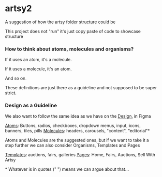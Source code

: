 # artsy2

A suggestion of how the artsy folder structure could be

This project does not "run" it's just copy paste of code to showcase structure

### How to think about atoms, molecules and organisms?

If it uses an atom, it's a molecule.

If it uses a molecule, it's an atom.

And so on.

These definitions are just there as a guideline and not supposed to be super strict.

### Design as a Guideline

We also want to follow the same idea as we have on the [Design], in Figma

[Atoms]: Buttons, radios, checkboxes, dropdown menus, input, icons, banners, tiles, pills
[Molecules]: headers, carousels, "content", "editorial"\*

Atoms and Molecules are the suggested ones, but if we want to take it a step further we can also consider Organisms, Templates and Pages

[Organisms]: grids
[Templates]: auctions, fairs, galleries
[Pages]: Home, Fairs, Auctions, Sell With Artsy

\* Whatever is in quotes (" ") means we can argue about that...

[design]: https://www.figma.com/file/m6gDpKHEWDbYJyrwsVZDBr/Artsy-3.0-Design-System?node-id=2%3A614
[atoms]: https://www.figma.com/file/m6gDpKHEWDbYJyrwsVZDBr/Artsy-3.0-Design-System?node-id=2%3A614
[molecules]: https://www.figma.com/file/m6gDpKHEWDbYJyrwsVZDBr/Artsy-3.0-Design-System?node-id=1004%3A1354
[organisms]: https://www.figma.com/file/m6gDpKHEWDbYJyrwsVZDBr/Artsy-3.0-Design-System?node-id=1305%3A725
[templates]: https://www.figma.com/file/m6gDpKHEWDbYJyrwsVZDBr/Artsy-3.0-Design-System?node-id=1002%3A729
[pages]: https://www.figma.com/file/m6gDpKHEWDbYJyrwsVZDBr/Artsy-3.0-Design-System?node-id=5245%3A2952
